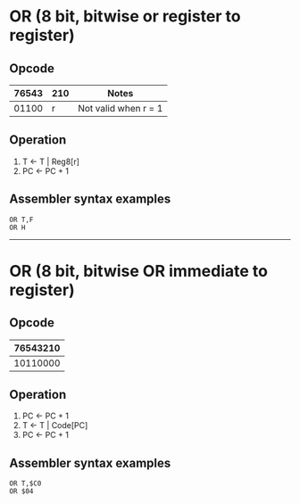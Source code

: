 # OR (8 bit, bitwise or register to register)

## Opcode
| 76543 | 210 | Notes |
|-------|-----|-------|
| 01100 | r   | Not valid when r = 1 |

## Operation
1. T <- T | Reg8[r]
2. PC <- PC + 1

## Assembler syntax examples
```
OR T,F
OR H
```

---
# OR (8 bit, bitwise OR immediate to register)

## Opcode
| 76543210 |
|----------|
| 10110000 |

## Operation
1. PC <- PC + 1
2. T <- T | Code[PC]
3. PC <- PC + 1

## Assembler syntax examples
```
OR T,$C0
OR $04
```

